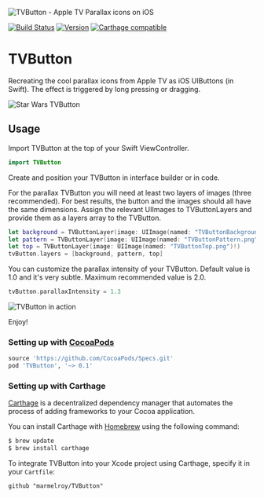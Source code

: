 ![TVButton - Apple TV Parallax icons on iOS](https://cloud.githubusercontent.com/assets/889949/11056798/b0b54632-8785-11e5-8ef2-af9c579815f9.png)

[![Build Status](https://travis-ci.org/marmelroy/TVButton.svg?branch=master)](https://travis-ci.org/marmelroy/TVButton) [![Version](http://img.shields.io/cocoapods/v/TVButton.svg)](http://cocoapods.org/?q=TVButton)
[![Carthage compatible](https://img.shields.io/badge/Carthage-compatible-4BC51D.svg?style=flat)](https://github.com/Carthage/Carthage)

# TVButton
Recreating the cool parallax icons from Apple TV as iOS UIButtons (in Swift). The effect is triggered by long pressing or dragging.

![Star Wars TVButton](http://i.giphy.com/l41lQrM63gAjllMoE.gif)

## Usage

Import TVButton at the top of your Swift ViewController.

```swift
import TVButton
```

Create and position your TVButton in interface builder or in code.

For the parallax TVButton you will need at least two layers of images (three recommended). For best results, the button and the images should all have the same dimensions. Assign the relevant UIImages to TVButtonLayers and provide them as a layers array to the TVButton.
```swift
let background = TVButtonLayer(image: UIImage(named: "TVButtonBackground.png")!)
let pattern = TVButtonLayer(image: UIImage(named: "TVButtonPattern.png")!)
let top = TVButtonLayer(image: UIImage(named: "TVButtonTop.png")!)
tvButton.layers = [background, pattern, top]
```

You can customize the parallax intensity of your TVButton. Default value is 1.0 and it's very subtle. Maximum recommended value is 2.0.
```swift
tvButton.parallaxIntensity = 1.3
```

![TVButton in action](http://i.giphy.com/l0O9zc8b49oDi209y.gif)

Enjoy!

### Setting up with [CocoaPods](http://cocoapods.org/?q=TVButton)
```ruby
source 'https://github.com/CocoaPods/Specs.git'
pod 'TVButton', '~> 0.1'
```

### Setting up with Carthage

[Carthage](https://github.com/Carthage/Carthage) is a decentralized dependency manager that automates the process of adding frameworks to your Cocoa application.

You can install Carthage with [Homebrew](http://brew.sh/) using the following command:

```bash
$ brew update
$ brew install carthage
```

To integrate TVButton into your Xcode project using Carthage, specify it in your `Cartfile`:

```ogdl
github "marmelroy/TVButton"
```
